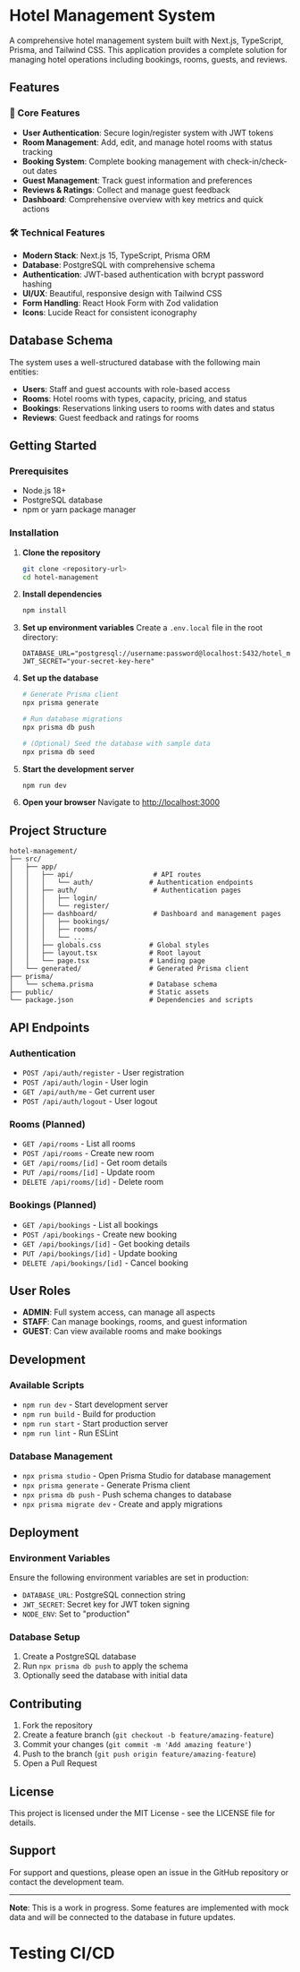 # Hotel Management System

A comprehensive hotel management system built with Next.js, TypeScript, Prisma, and Tailwind CSS. This application provides a complete solution for managing hotel operations including bookings, rooms, guests, and reviews.

## Features

### 🏨 Core Features
- **User Authentication**: Secure login/register system with JWT tokens
- **Room Management**: Add, edit, and manage hotel rooms with status tracking
- **Booking System**: Complete booking management with check-in/check-out dates
- **Guest Management**: Track guest information and preferences
- **Reviews & Ratings**: Collect and manage guest feedback
- **Dashboard**: Comprehensive overview with key metrics and quick actions

### 🛠 Technical Features
- **Modern Stack**: Next.js 15, TypeScript, Prisma ORM
- **Database**: PostgreSQL with comprehensive schema
- **Authentication**: JWT-based authentication with bcrypt password hashing
- **UI/UX**: Beautiful, responsive design with Tailwind CSS
- **Form Handling**: React Hook Form with Zod validation
- **Icons**: Lucide React for consistent iconography

## Database Schema

The system uses a well-structured database with the following main entities:

- **Users**: Staff and guest accounts with role-based access
- **Rooms**: Hotel rooms with types, capacity, pricing, and status
- **Bookings**: Reservations linking users to rooms with dates and status
- **Reviews**: Guest feedback and ratings for rooms

## Getting Started

### Prerequisites
- Node.js 18+ 
- PostgreSQL database
- npm or yarn package manager

### Installation

1. **Clone the repository**
   ```bash
   git clone <repository-url>
   cd hotel-management
   ```

2. **Install dependencies**
   ```bash
   npm install
   ```

3. **Set up environment variables**
   Create a `.env.local` file in the root directory:
   ```env
   DATABASE_URL="postgresql://username:password@localhost:5432/hotel_management"
   JWT_SECRET="your-secret-key-here"
   ```

4. **Set up the database**
   ```bash
   # Generate Prisma client
   npx prisma generate
   
   # Run database migrations
   npx prisma db push
   
   # (Optional) Seed the database with sample data
   npx prisma db seed
   ```

5. **Start the development server**
   ```bash
   npm run dev
   ```

6. **Open your browser**
   Navigate to [http://localhost:3000](http://localhost:3000)

## Project Structure

```
hotel-management/
├── src/
│   ├── app/
│   │   ├── api/                    # API routes
│   │   │   └── auth/              # Authentication endpoints
│   │   ├── auth/                   # Authentication pages
│   │   │   ├── login/
│   │   │   └── register/
│   │   ├── dashboard/              # Dashboard and management pages
│   │   │   ├── bookings/
│   │   │   ├── rooms/
│   │   │   └── ...
│   │   ├── globals.css            # Global styles
│   │   ├── layout.tsx             # Root layout
│   │   └── page.tsx               # Landing page
│   └── generated/                 # Generated Prisma client
├── prisma/
│   └── schema.prisma              # Database schema
├── public/                        # Static assets
└── package.json                   # Dependencies and scripts
```

## API Endpoints

### Authentication
- `POST /api/auth/register` - User registration
- `POST /api/auth/login` - User login
- `GET /api/auth/me` - Get current user
- `POST /api/auth/logout` - User logout

### Rooms (Planned)
- `GET /api/rooms` - List all rooms
- `POST /api/rooms` - Create new room
- `GET /api/rooms/[id]` - Get room details
- `PUT /api/rooms/[id]` - Update room
- `DELETE /api/rooms/[id]` - Delete room

### Bookings (Planned)
- `GET /api/bookings` - List all bookings
- `POST /api/bookings` - Create new booking
- `GET /api/bookings/[id]` - Get booking details
- `PUT /api/bookings/[id]` - Update booking
- `DELETE /api/bookings/[id]` - Cancel booking

## User Roles

- **ADMIN**: Full system access, can manage all aspects
- **STAFF**: Can manage bookings, rooms, and guest information
- **GUEST**: Can view available rooms and make bookings

## Development

### Available Scripts
- `npm run dev` - Start development server
- `npm run build` - Build for production
- `npm run start` - Start production server
- `npm run lint` - Run ESLint

### Database Management
- `npx prisma studio` - Open Prisma Studio for database management
- `npx prisma generate` - Generate Prisma client
- `npx prisma db push` - Push schema changes to database
- `npx prisma migrate dev` - Create and apply migrations

## Deployment

### Environment Variables
Ensure the following environment variables are set in production:
- `DATABASE_URL`: PostgreSQL connection string
- `JWT_SECRET`: Secret key for JWT token signing
- `NODE_ENV`: Set to "production"

### Database Setup
1. Create a PostgreSQL database
2. Run `npx prisma db push` to apply the schema
3. Optionally seed the database with initial data

## Contributing

1. Fork the repository
2. Create a feature branch (`git checkout -b feature/amazing-feature`)
3. Commit your changes (`git commit -m 'Add amazing feature'`)
4. Push to the branch (`git push origin feature/amazing-feature`)
5. Open a Pull Request

## License

This project is licensed under the MIT License - see the LICENSE file for details.

## Support

For support and questions, please open an issue in the GitHub repository or contact the development team.

---

**Note**: This is a work in progress. Some features are implemented with mock data and will be connected to the database in future updates.
# Testing CI/CD
